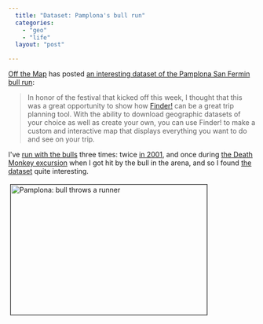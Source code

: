 ```yaml
---
  title: "Dataset: Pamplona's bull run"
  categories: 
    - "geo"
    - "life"
  layout: "post"

---
```

<p>
<a href="http://blog.fortiusone.com/">Off the Map</a> has posted <a href="http://blog.fortiusone.com/2008/07/11/dataset-of-the-day-running-of-the-bulls-at-san-fermines-build-your-own-tourist-map/">an interesting dataset of the Pamplona San Fermin bull run</a>:
</p><blockquote>
In honor of the festival that kicked off this week, I thought that this was a great opportunity to show how <a href="http://finder.geocommons.com/">Finder!</a> can be a great trip planning tool. With the ability to download geographic datasets of your choice as well as create your own, you can use Finder! to make a custom and interactive map that displays everything you want to do and see on your trip.
</blockquote><p>
I've <a href="http://en.wikipedia.org/wiki/Encierro">run with the bulls</a> three times: twice <a href="http://flickr.com/photos/bergie/sets/72157604038723975/">in 2001</a>, and once during <a href="http://www.deathmonkey.org/route/pamplona.html">the Death Monkey excursion</a> when I got hit by the bull in the arena, and so I found <a href="http://finder.geocommons.com/searches?query=bulls">the dataset</a> quite interesting.
</p><p>
<img src="https://d2vqpl3tx84ay5.cloudfront.net/pamplona_bull_throws.jpg" height="265" width="400" border="1" hspace="4" vspace="4" alt="Pamplona: bull throws a runner" title="Pamplona: bull throws a runner" /></p>
